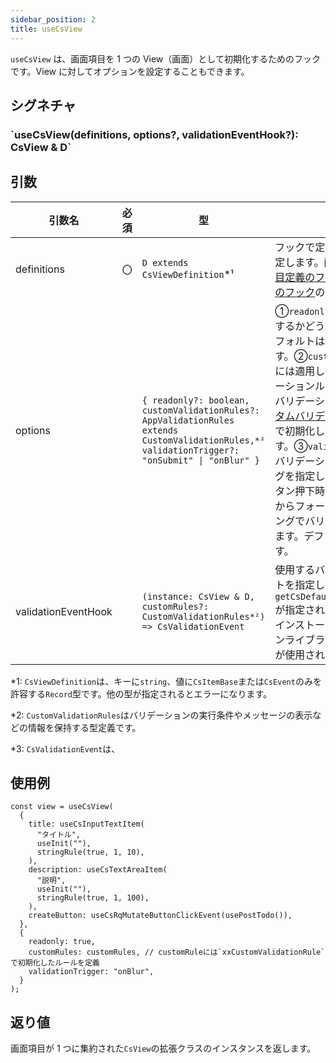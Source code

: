 ```yaml
---
sidebar_position: 2
title: useCsView
---
```


`useCsView` は、画面項目を 1 つの View（画面）として初期化するためのフックです。View に対してオプションを設定することもできます。

## シグネチャ

<h3>`useCsView(definitions, options?, validationEventHook?): CsView & D`</h3>

## 引数

| 引数名              | 必須 | 型                                                                                                                                             | 説明                                                                                                                                                                                                                                                                                                                                                                                                                                                                                                                                |
| ------------------- | ---- | ---------------------------------------------------------------------------------------------------------------------------------------------- | ----------------------------------------------------------------------------------------------------------------------------------------------------------------------------------------------------------------------------------------------------------------------------------------------------------------------------------------------------------------------------------------------------------------------------------------------------------------------------------------------------------------------------------- |
| definitions         | 〇   | `D extends CsViewDefinition`\*¹                                                                                                                | フックで定義した画面項目を指定します。画面項目には[入力項目定義のフック](../../../category/入力項目定義のフック)や[イベント定義のフック](../../../category/イベント定義のフック)のみを指定できま²す。                                                                                                                                                                                                                                                                                                                                |
| options             |      | `{ readonly?: boolean, customValidationRules?: AppValidationRules extends CustomValidationRules,*² validationTrigger?: "onSubmit" \| "onBlur" }` | ①`readonly`には読み取り専用にするかどうかを指定します。 デフォルトは`false`が指定されます。②`customValidationRules`には適用したいカスタムバリデーションルールを指定します。バリデーションルールには[カスタムバリデーション定義の関数](../../../category/カスタムバリデーション定義の関数)で初期化したルールを指定します。③`validationTrigger`にはバリデーションの実行タイミングを指定します。`onSubmit`はボタン押下時、`onBlur`は入力項目からフォーカスが外れたタイミングでバリデーションを実施します。デフォルトは`onSubmit`です。 |
| validationEventHook |      | `(instance: CsView & D, customRules?: CustomValidationRules*²) => CsValidationEvent`                                                             | 使用するバリデーションイベントを指定します。デフォルトは `getCsDefaultValidationEvent()`が指定されており、初期設定でインストールしたバリデーションライブラリに対応したフックが使用されます。                                                                                                                                                                                                                                                                                                                                        |

\*1: `CsViewDefinition`は、キーに`string`、値に`CsItemBase`または`CsEvent`のみを許容する`Record`型です。他の型が指定されるとエラーになります。

\*2: `CustomValidationRules`はバリデーションの実行条件やメッセージの表示などの情報を保持する型定義です。

\*3: `CsValidationEvent`は、

## 使用例

```tsx
const view = useCsView(
  {
    title: useCsInputTextItem(
      "タイトル",
      useInit(""),
      stringRule(true, 1, 10),
    ),
    description: useCsTextAreaItem(
      "説明",
      useInit(""),
      stringRule(true, 1, 100),
    ),
    createButton: useCsRqMutateButtonClickEvent(usePostTodo()),
  },
  {
    readonly: true,
    customRules: customRules, // customRuleには`xxCustomValidationRule`で初期化したルールを定義
    validationTrigger: "onBlur",
  }
);
```

## 返り値

画面項目が 1 つに集約された`CsView`の拡張クラスのインスタンスを返します。
